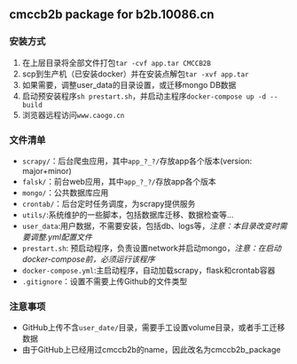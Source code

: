 ## cmccb2b package for b2b.10086.cn ##

### 安装方式 ###
1. 在上层目录将全部文件打包`tar -cvf app.tar CMCCB2B`
2. scp到生产机（已安装docker）并在安装点解包`tar -xvf app.tar`
3. 如果需要，调整user_data的目录设置，或迁移mongo DB数据
4. 启动预安装程序`sh prestart.sh`，并启动主程序`docker-compose up -d --build`
5. 浏览器远程访问`www.caogo.cn`

### 文件清单 ###
- `scrapy/`：后台爬虫应用，其中`app_?_?/`存放app各个版本(version: major+minor)
- `falsk/`：前台web应用，其中`app_?_?/`存放app各个版本 
- `mongo/`：公共数据库应用
- `crontab/`：后台定时任务调度，为scrapy提供服务
- `utils/`:系统维护的一些脚本，包括数据库迁移、数据检查等...
- `user_data`:用户数据，不需要安装，包括db、logs等，*注意：本目录改变时需要调整.yml配置文件*
- `prestart.sh`: 预启动程序，负责设置network并启动mongo，*注意：在启动docker-compose前，必须运行该程序*
- `docker-compose.yml`:主启动程序，自动加载scrapy，flask和crontab容器
- `.gitignore`：设置不需要上传Github的文件类型

### 注意事项 ###
- GitHub上传不含`user_date/`目录，需要手工设置volume目录，或者手工迁移数据
- 由于GitHub上已经用过cmccb2b的name，因此改名为cmccb2b_package
